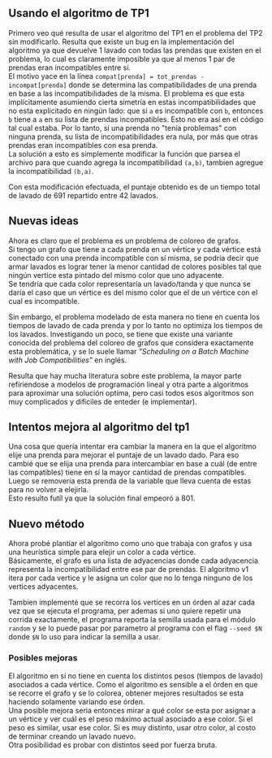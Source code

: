 ## Usando el algoritmo de TP1
Primero veo qué resulta de usar el algoritmo del TP1 en el problema del TP2 sin modificarlo.
Resulta que existe un bug en la implementación del algoritmo ya que devuelve 1 lavado con todas 
las prendas que existen en el problema, lo cual es claramente imposible ya que al menos 1 par 
de prendas eran incompatibles entre sí.  
El motivo yace en la línea `compat[prenda] = tot_prendas - incompat[prenda]` donde 
se determina las compatibilidades de una prenda en base a las incompatibilidades de la misma. 
El problema es que esta implícitamente asumiendo cierta simetría en estas incompatibilidades que 
no esta explicitado en ningún lado: que si `a` es incompatible con `b`, entonces `b` tiene 
a `a` en su lista de prendas incompatibles. Esto no era así en el código tal cual estaba. 
Por lo tanto, si una prenda no "tenía problemas" con ninguna prenda, su lista de incompatibilidades 
era nula, por más que otras prendas eran incompatibles con esa prenda.  
La solución a esto es simplemente modificar la función que parsea el archivo para que cuando 
agrega la incompatibilidad `(a,b)`, tambien agregue la incompatibilidad `(b,a)`.

Con esta modificación efectuada, el puntaje obtenido es de un tiempo total de lavado de 691 
repartido entre 42 lavados.

## Nuevas ideas

Ahora es claro que el problema es un problema de coloreo de grafos.  
Si tengo un grafo que tiene a cada prenda en un vértice y cada vértice está conectado 
con una prenda incompatible con sí misma, se podría decir que armar lavados 
es lograr tener la menor cantidad de colores posibles tal que ningún vertice 
esta pintado del mismo color que uno adyacente.  
Se tendría que cada color representaría un lavado/tanda y que nunca se daría 
el caso que un vértice es del mismo color que el de un vértice con el cual 
es incompatible.

Sin embargo, el problema modelado de esta manera no tiene en cuenta los tiempos 
de lavado de cada prenda y por lo tanto no optimiza los tiempos de los lavados.
Investigando un poco, se tiene que existe una variante conocida del problema del coloreo 
de grafos que considera exactamente esta problemática, y se lo suele llamar 
*"Scheduling on a Batch Machine with Job Compatibilities"* en inglés.

Resulta que hay mucha literatura sobre este problema, la mayor parte refiriendose a 
modelos de programación lineal y otra parte a algoritmos para aproximar una solución optima, 
pero casi todos esos algoritmos son muy complicados y dificiles de enteder (e implementar).

## Intentos mejora al algoritmo del tp1

Una cosa que quería intentar era cambiar la manera en la que el algoritmo 
elije una prenda para mejorar el puntaje de un lavado dado. Para eso cambié 
que se elija una prenda para intercambiar en base a cuál (de entre las compatibles) tiene 
en sí la mayor cantidad de prendas compatibles. Luego se removería esta prenda de la variable 
que lleva cuenta de estas para no volver a elejirla.  
Esto resulto futíl ya que la solución final empeoró a 801.

## Nuevo método

Ahora probé plantiar el algoritmo como uno que trabaja con grafos y usa una heurística simple 
para elejir un color a cada vértice.  
Básicamente, el grafo es una lista de adyacencias donde cada adyacencia representa la incompatibilidad entre 
ese par de prendas. El algoritmo v1 itera por cada vertice y le asigna un color que no lo tenga ninguno 
de los vertices adyacentes.

Tambien implementé que se recorra los vertices en un órden al azar cada vez que se ejecuta el programa, 
per ademas si uno quiere repetir una corrida exactamente, el programa reporta la semilla usada para 
el módulo `random` y se lo puede pasar por parametro al programa con el flag `--seed $N` donde `$N` 
lo uso para indicar la semilla a usar.

### Posibles mejoras

El algoritmo en sí no tiene en cuenta los distintos pesos (tiempos de lavado) asociados a cada 
vértice. Como el algoritmo es sensible a el órden en que se recorre el grafo y se lo colorea, 
obtener mejores resultados se esta haciendo solamente variando ese órden.  
Una posible mejora seria entonces mirar a qué color se esta por asignar a un vértice y ver cuál 
es el peso máximo actual asociado a ese color. Si el peso es similar, usar ese color. Si es muy 
distinto, usar otro color, al costo de terminar creando un lavado nuevo.  
Otra posibilidad es probar con distintos seed por fuerza bruta. 

